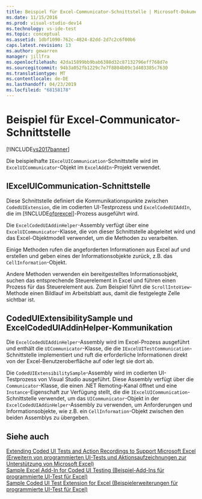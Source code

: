 ```yaml
---
title: Beispiel für Excel-Communicator-Schnittstelle | Microsoft-Dokumentation
ms.date: 11/15/2016
ms.prod: visual-studio-dev14
ms.technology: vs-ide-test
ms.topic: conceptual
ms.assetid: 1dbf1090-762c-4824-82dd-2d7c2c6f00b6
caps.latest.revision: 13
ms.author: gewarren
manager: jillfra
ms.openlocfilehash: 42da15899bb9bab6388d32c87132796eff768d7e
ms.sourcegitcommit: 94b3a052fb1229c7e7f8804b09c1d403385c7630
ms.translationtype: MT
ms.contentlocale: de-DE
ms.lasthandoff: 04/23/2019
ms.locfileid: "68158178"
---
```

# <a name="sample-excel-communicator-interface"></a>Beispiel für Excel-Communicator-Schnittstelle
[!INCLUDE[vs2017banner](../includes/vs2017banner.md)]

Die beispielhafte `IExcelUICommunication`-Schnittstelle wird im `ExcelUICommunicator`-Objekt im `ExcelAddIn`-Projekt verwendet.  
  
## <a name="iexceluicommunication-interface"></a>IExcelUICommunication-Schnittstelle  
 Diese Schnittstelle definiert die Kommunikationspunkte zwischen `CodedUIExtension`, die im codierten UI-Testprozess und `ExcelCodedUIAddIn`, die im [!INCLUDE[ofprexcel](../includes/ofprexcel-md.md)]-Prozess ausgeführt wird.  
  
 Die `ExcelCodedUIAddinHelper`-Assembly verfügt über eine `ExcelUICommunicator`-Klasse, die von dieser Schnittstelle abgeleitet wird und das Excel-Objektmodell verwendet, um die Methoden zu verarbeiten.  
  
 Einige Methoden rufen die angeforderten Informationen aus Excel auf und erstellen und geben eines der Informationsobjekte zurück, z.B. das `CellInformation`-Objekt.  
  
 Andere Methoden verwenden ein bereitgestelltes Informationsobjekt, suchen das entsprechende Steuerelement in Excel und führen einen Prozess für das Steuerelement aus. Zum Beispiel führt die `ScrollIntoView`-Methode einen Bildlauf im Arbeitsblatt aus, damit die festgelegte Zelle sichtbar ist.  
  
## <a name="codeduiextensibilitysample-and-excelcodeduiaddinhelper-communication"></a>CodedUIExtensibilitySample und ExcelCodedUIAddinHelper-Kommunikation  
 Die `ExcelCodedUIAddinHelper`-Assembly wird im Excel-Prozess ausgeführt und enthält die `UICommunicator`-Klasse, die die `IExcelUITestCommunication`-Schnittstelle implementiert und ruft die erforderliche Informationen direkt von der Excel-Benutzeroberfläche auf oder legt sie dort ab.  
  
 Die `CodedUIExtensibilitySample`-Assembly wird im codierten UI-Testprozess von Visual Studio ausgeführt. Diese Assembly verfügt über die `Communicator`-Klasse, die einen .NET Remoting-Kanal öffnet und eine `Instance`-Eigenschaft zur Verfügung stellt, die die `IExcelUICommunication`-Schnittstelle verwendet, um das `UICommunicator`-Objekt in der `ExcelCodedUIAddinHelper`-Assembly zu verwenden, um Anforderungen und Informationsobjekte, wie z.B. ein `CellInformation`-Objekt zwischen den beiden Assemblys zu übergeben.  
  
## <a name="see-also"></a>Siehe auch  
 [Extending Coded UI Tests and Action Recordings to Support Microsoft Excel (Erweitern von programmierten UI-Tests und Aktionsaufzeichnungen zur Unterstützung von Microsoft Excel)](../test/extending-coded-ui-tests-and-action-recordings-to-support-microsoft-excel.md)   
 [Sample Excel Add-In for Coded UI Testing (Beispiel-Add-Ins für programmierte UI-Test für Excel)](../test/sample-excel-add-in-for-coded-ui-testing.md)   
 [Sample Coded UI Test Extension for Excel (Beispielerweiterungen für programmierte UI-Test für Excel)](../test/sample-coded-ui-test-extension-for-excel.md)
